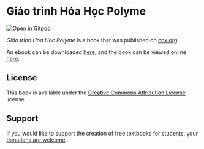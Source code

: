 # Giáo trình Hóa Học Polyme

[![Open in Gitpod](https://gitpod.io/button/open-in-gitpod.svg)](https://gitpod.io/from-referrer/)

_Giáo trình Hóa Học Polyme_ is a book that was published on [cnx.org](https://cnx.org/).

An ebook can be downloaded [here](https://github.com/cnx-user-books/cnxbook-giao-trinh-hoa-hoc-polyme/releases/latest), and the book can be viewed online [here](https://github.com/cnx-user-books/cnxbook-giao-trinh-hoa-hoc-polyme/releases/latest).

## License
This book is available under the [Creative Commons Attribution License](./LICENSE) license.

## Support
If you would like to support the creation of free textbooks for students, your [donations are welcome](https://riceconnect.rice.edu/donation/support-openstax-banner).
